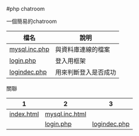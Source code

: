 #php chatroom

一個簡易的chatroom

|檔名                                        |說明                                         |
|--------------------------------------------|---------------------------------------------|
|[mysql.inc.php](conn/mysql.inc.php)         |與資料庫連線的檔案                           |
|[login.php](function/login.php)             |登入用框架                                   |
|[logindec.php](function/logindec.php)       |用來判斷登入是否成功                         |




關聯

|1                                  |2                                           |3                                           |
|-----------------------------------|--------------------------------------------|--------------------------------------------|
|[index.html](index.html)           |[mysql.inc.html](conn/mysql.inc.html)       |                                            |
|                                   |[login.php](function/login.php)             |[logindec.php](function/logindec.php)       |

